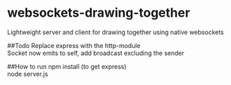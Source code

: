 # websockets-drawing-together
Lightweight server and client for drawing together using native websockets

##Todo
Replace express with the http-module<br>
Socket now emits to self, add broadcast excluding the sender

##How to run
npm install (to get express)<br>
node server.js



